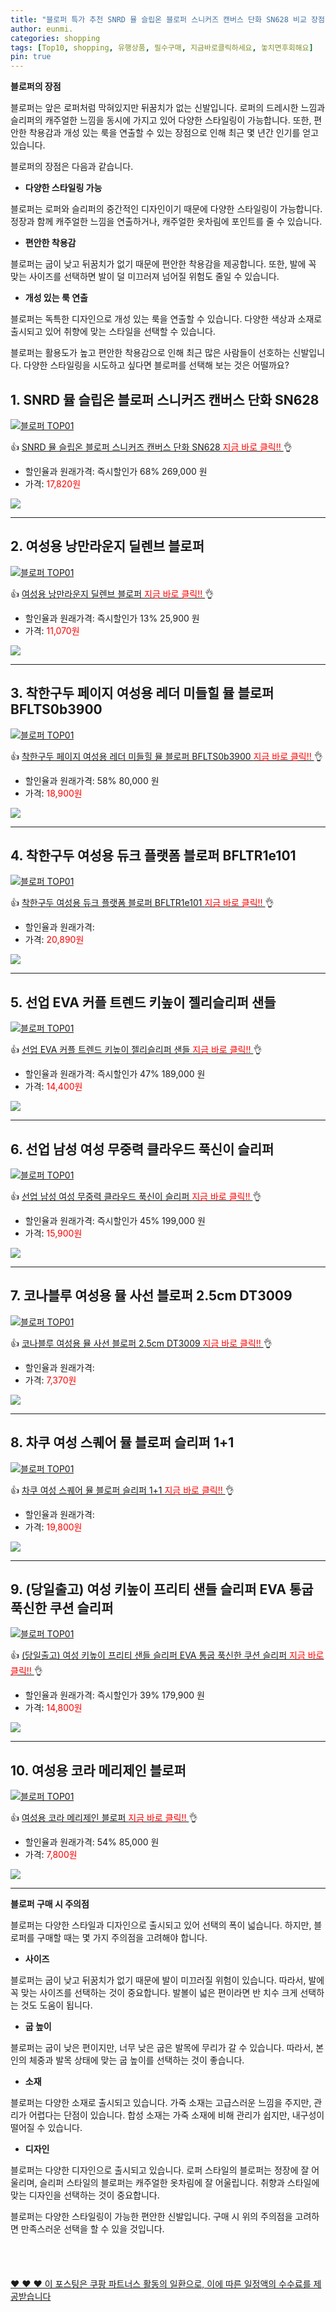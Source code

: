 ```yaml
---
title: "블로퍼 특가 추천 SNRD 뮬 슬립온 블로퍼 스니커즈 캔버스 단화 SN628 비교 장점"
author: eunmi.
categories: shopping
tags: [Top10, shopping, 유행상품, 필수구매, 지금바로클릭하세요, 놓치면후회해요]
pin: true
---
```

**블로퍼의 장점**

블로퍼는 앞은 로퍼처럼 막혀있지만 뒤꿈치가 없는 신발입니다. 로퍼의 드레시한 느낌과 슬리퍼의 캐주얼한 느낌을 동시에 가지고 있어 다양한 스타일링이 가능합니다. 또한, 편안한 착용감과 개성 있는 룩을 연출할 수 있는 장점으로 인해 최근 몇 년간 인기를 얻고 있습니다.

블로퍼의 장점은 다음과 같습니다.

* **다양한 스타일링 가능**

블로퍼는 로퍼와 슬리퍼의 중간적인 디자인이기 때문에 다양한 스타일링이 가능합니다. 정장과 함께 캐주얼한 느낌을 연출하거나, 캐주얼한 옷차림에 포인트를 줄 수 있습니다.

* **편안한 착용감**

블로퍼는 굽이 낮고 뒤꿈치가 없기 때문에 편안한 착용감을 제공합니다. 또한, 발에 꼭 맞는 사이즈를 선택하면 발이 덜 미끄러져 넘어질 위험도 줄일 수 있습니다.

* **개성 있는 룩 연출**

블로퍼는 독특한 디자인으로 개성 있는 룩을 연출할 수 있습니다. 다양한 색상과 소재로 출시되고 있어 취향에 맞는 스타일을 선택할 수 있습니다.

블로퍼는 활용도가 높고 편안한 착용감으로 인해 최근 많은 사람들이 선호하는 신발입니다. 다양한 스타일링을 시도하고 싶다면 블로퍼를 선택해 보는 것은 어떨까요?

   

## 1. SNRD 뮬 슬립온 블로퍼 스니커즈 캔버스 단화 SN628

[![블로퍼 TOP01](https://thumbnail6.coupangcdn.com/thumbnails/remote/230x230ex/image/retail/images/3573098258126522-368a13ae-b6d2-4432-9389-d87925cc09cf.jpg)](https://link.coupang.com/re/AFFSDP?lptag=AF3617701&subid=GithubCoopas&pageKey=7424802363&traceid=V0-153&itemId=19270511256&vendorItemId=86385721182)


👍 [SNRD 뮬 슬립온 블로퍼 스니커즈 캔버스 단화 SN628 <font color=red> 지금 바로 클릭!! </font> ](https://link.coupang.com/re/AFFSDP?lptag=AF3617701&subid=GithubCoopas&pageKey=7424802363&traceid=V0-153&itemId=19270511256&vendorItemId=86385721182) 👌 


- 할인율과 원래가격: 즉시할인가 68%  269,000   원
- 가격: <span style='color:red'>17,820원</span>

[![](/discount_price.png)](https://link.coupang.com/re/AFFSDP?lptag=AF3617701&subid=GithubCoopas&pageKey=7424802363&traceid=V0-153&itemId=19270511256&vendorItemId=86385721182)

---


   

## 2. 여성용 낭만라운지 딜렌브 블로퍼

[![블로퍼 TOP01](https://thumbnail8.coupangcdn.com/thumbnails/remote/230x230ex/image/retail/images/6071868724420940-a2d98607-0446-4d3f-966b-a8505f8bc156.crdownload)](https://link.coupang.com/re/AFFSDP?lptag=AF3617701&subid=GithubCoopas&pageKey=6339776743&traceid=V0-153&itemId=13295347847&vendorItemId=80552737467)


👍 [여성용 낭만라운지 딜렌브 블로퍼 <font color=red> 지금 바로 클릭!! </font> ](https://link.coupang.com/re/AFFSDP?lptag=AF3617701&subid=GithubCoopas&pageKey=6339776743&traceid=V0-153&itemId=13295347847&vendorItemId=80552737467) 👌 


- 할인율과 원래가격: 즉시할인가 13%  25,900   원
- 가격: <span style='color:red'>11,070원</span>

[![](/discount_price.png)](https://link.coupang.com/re/AFFSDP?lptag=AF3617701&subid=GithubCoopas&pageKey=6339776743&traceid=V0-153&itemId=13295347847&vendorItemId=80552737467)

---


   

## 3. 착한구두 페이지 여성용 레더 미들힐 뮬 블로퍼 BFLTS0b3900

[![블로퍼 TOP01](https://thumbnail7.coupangcdn.com/thumbnails/remote/230x230ex/image/retail/images/111058325653884-11868f75-7de1-4e50-96d0-22858f537f8b.jpg)](https://link.coupang.com/re/AFFSDP?lptag=AF3617701&subid=GithubCoopas&pageKey=276045982&traceid=V0-153&itemId=901880018&vendorItemId=5260611871)


👍 [착한구두 페이지 여성용 레더 미들힐 뮬 블로퍼 BFLTS0b3900 <font color=red> 지금 바로 클릭!! </font> ](https://link.coupang.com/re/AFFSDP?lptag=AF3617701&subid=GithubCoopas&pageKey=276045982&traceid=V0-153&itemId=901880018&vendorItemId=5260611871) 👌 


- 할인율과 원래가격: 58%  80,000   원
- 가격: <span style='color:red'>18,900원</span>

[![](/discount_price.png)](https://link.coupang.com/re/AFFSDP?lptag=AF3617701&subid=GithubCoopas&pageKey=276045982&traceid=V0-153&itemId=901880018&vendorItemId=5260611871)

---


   

## 4. 착한구두 여성용 듀크 플랫폼 블로퍼 BFLTR1e101

[![블로퍼 TOP01](https://thumbnail9.coupangcdn.com/thumbnails/remote/230x230ex/image/vendor_inventory/51f8/293d7ea012257b89ba6e4f4c46f52070eae666c5d31439992e28efb57d09.jpg)](https://link.coupang.com/re/AFFSDP?lptag=AF3617701&subid=GithubCoopas&pageKey=6480264348&traceid=V0-153&itemId=14182960446&vendorItemId=85058976971)


👍 [착한구두 여성용 듀크 플랫폼 블로퍼 BFLTR1e101 <font color=red> 지금 바로 클릭!! </font> ](https://link.coupang.com/re/AFFSDP?lptag=AF3617701&subid=GithubCoopas&pageKey=6480264348&traceid=V0-153&itemId=14182960446&vendorItemId=85058976971) 👌 


- 할인율과 원래가격: 
- 가격: <span style='color:red'>20,890원</span>

[![](/discount_price.png)](https://link.coupang.com/re/AFFSDP?lptag=AF3617701&subid=GithubCoopas&pageKey=6480264348&traceid=V0-153&itemId=14182960446&vendorItemId=85058976971)

---


   

## 5. 선업 EVA 커플 트렌드 키높이 젤리슬리퍼 샌들

[![블로퍼 TOP01](https://thumbnail7.coupangcdn.com/thumbnails/remote/230x230ex/image/vendor_inventory/ef12/add15e0a9e8d2c21e9d3abfd7d120de1d90e487aee976502abd85f934e6e.jpg)](https://link.coupang.com/re/AFFSDP?lptag=AF3617701&subid=GithubCoopas&pageKey=7123609912&traceid=V0-153&itemId=18130238332&vendorItemId=85281012380)


👍 [선업 EVA 커플 트렌드 키높이 젤리슬리퍼 샌들 <font color=red> 지금 바로 클릭!! </font> ](https://link.coupang.com/re/AFFSDP?lptag=AF3617701&subid=GithubCoopas&pageKey=7123609912&traceid=V0-153&itemId=18130238332&vendorItemId=85281012380) 👌 


- 할인율과 원래가격: 즉시할인가 47%  189,000   원
- 가격: <span style='color:red'>14,400원</span>

[![](/discount_price.png)](https://link.coupang.com/re/AFFSDP?lptag=AF3617701&subid=GithubCoopas&pageKey=7123609912&traceid=V0-153&itemId=18130238332&vendorItemId=85281012380)

---


   

## 6. 선업 남성 여성 무중력 클라우드 푹신이 슬리퍼

[![블로퍼 TOP01](https://thumbnail6.coupangcdn.com/thumbnails/remote/230x230ex/image/vendor_inventory/aff5/6688405d9ed0d3cd7ad5cc4dceb8030303459dff0b65cea5791fcc1e864b.jpg)](https://link.coupang.com/re/AFFSDP?lptag=AF3617701&subid=GithubCoopas&pageKey=7116469984&traceid=V0-153&itemId=17806226703&vendorItemId=84970245164)


👍 [선업 남성 여성 무중력 클라우드 푹신이 슬리퍼 <font color=red> 지금 바로 클릭!! </font> ](https://link.coupang.com/re/AFFSDP?lptag=AF3617701&subid=GithubCoopas&pageKey=7116469984&traceid=V0-153&itemId=17806226703&vendorItemId=84970245164) 👌 


- 할인율과 원래가격: 즉시할인가 45%  199,000   원
- 가격: <span style='color:red'>15,900원</span>

[![](/discount_price.png)](https://link.coupang.com/re/AFFSDP?lptag=AF3617701&subid=GithubCoopas&pageKey=7116469984&traceid=V0-153&itemId=17806226703&vendorItemId=84970245164)

---


   

## 7. 코나블루 여성용 뮬 사선 블로퍼 2.5cm DT3009

[![블로퍼 TOP01](https://thumbnail9.coupangcdn.com/thumbnails/remote/230x230ex/image/rs_quotation_api/kjzt9pvf/0e3c80ad34144dbf98f109fce9a1aa02.jpg)](https://link.coupang.com/re/AFFSDP?lptag=AF3617701&subid=GithubCoopas&pageKey=6059287263&traceid=V0-153&itemId=11134345589&vendorItemId=78412875891)


👍 [코나블루 여성용 뮬 사선 블로퍼 2.5cm DT3009 <font color=red> 지금 바로 클릭!! </font> ](https://link.coupang.com/re/AFFSDP?lptag=AF3617701&subid=GithubCoopas&pageKey=6059287263&traceid=V0-153&itemId=11134345589&vendorItemId=78412875891) 👌 


- 할인율과 원래가격: 
- 가격: <span style='color:red'>7,370원</span>

[![](/discount_price.png)](https://link.coupang.com/re/AFFSDP?lptag=AF3617701&subid=GithubCoopas&pageKey=6059287263&traceid=V0-153&itemId=11134345589&vendorItemId=78412875891)

---


   

## 8. 차쿠 여성 스퀘어 뮬 블로퍼 슬리퍼 1+1

[![블로퍼 TOP01](https://thumbnail7.coupangcdn.com/thumbnails/remote/230x230ex/image/vendor_inventory/af59/e36afdd41eefa91faee7a82c3aafed2854f288875e49e4ebe0e6dbb9802c.jpg)](https://link.coupang.com/re/AFFSDP?lptag=AF3617701&subid=GithubCoopas&pageKey=7450421232&traceid=V0-153&itemId=19394750160&vendorItemId=86801528843)


👍 [차쿠 여성 스퀘어 뮬 블로퍼 슬리퍼 1+1 <font color=red> 지금 바로 클릭!! </font> ](https://link.coupang.com/re/AFFSDP?lptag=AF3617701&subid=GithubCoopas&pageKey=7450421232&traceid=V0-153&itemId=19394750160&vendorItemId=86801528843) 👌 


- 할인율과 원래가격: 
- 가격: <span style='color:red'>19,800원</span>

[![](/discount_price.png)](https://link.coupang.com/re/AFFSDP?lptag=AF3617701&subid=GithubCoopas&pageKey=7450421232&traceid=V0-153&itemId=19394750160&vendorItemId=86801528843)

---


   

## 9. (당일출고) 여성 키높이 프리티 샌들 슬리퍼 EVA 통굽 푹신한 쿠션 슬리퍼

[![블로퍼 TOP01](https://thumbnail6.coupangcdn.com/thumbnails/remote/230x230ex/image/vendor_inventory/38bc/4e85323bacda844404457e0b1b4b3366deb9a3cb846edc746fa9f8a0c741.jpg)](https://link.coupang.com/re/AFFSDP?lptag=AF3617701&subid=GithubCoopas&pageKey=6484572651&traceid=V0-153&itemId=14209737490&vendorItemId=86261150897)


👍 [(당일출고) 여성 키높이 프리티 샌들 슬리퍼 EVA 통굽 푹신한 쿠션 슬리퍼 <font color=red> 지금 바로 클릭!! </font> ](https://link.coupang.com/re/AFFSDP?lptag=AF3617701&subid=GithubCoopas&pageKey=6484572651&traceid=V0-153&itemId=14209737490&vendorItemId=86261150897) 👌 


- 할인율과 원래가격: 즉시할인가 39%  179,900   원
- 가격: <span style='color:red'>14,800원</span>

[![](/discount_price.png)](https://link.coupang.com/re/AFFSDP?lptag=AF3617701&subid=GithubCoopas&pageKey=6484572651&traceid=V0-153&itemId=14209737490&vendorItemId=86261150897)

---


   

## 10. 여성용 코라 메리제인 블로퍼

[![블로퍼 TOP01](https://thumbnail7.coupangcdn.com/thumbnails/remote/230x230ex/image/retail/images/7894138543657432-b5dc7b21-52c3-4d11-a9e9-59e68178b010.jpg)](https://link.coupang.com/re/AFFSDP?lptag=AF3617701&subid=GithubCoopas&pageKey=6353272849&traceid=V0-153&itemId=13377183788&vendorItemId=80632090525)


👍 [여성용 코라 메리제인 블로퍼 <font color=red> 지금 바로 클릭!! </font> ](https://link.coupang.com/re/AFFSDP?lptag=AF3617701&subid=GithubCoopas&pageKey=6353272849&traceid=V0-153&itemId=13377183788&vendorItemId=80632090525) 👌 


- 할인율과 원래가격: 54%  85,000   원
- 가격: <span style='color:red'>7,800원</span>

[![](/discount_price.png)](https://link.coupang.com/re/AFFSDP?lptag=AF3617701&subid=GithubCoopas&pageKey=6353272849&traceid=V0-153&itemId=13377183788&vendorItemId=80632090525)

---
**블로퍼 구매 시 주의점**

블로퍼는 다양한 스타일과 디자인으로 출시되고 있어 선택의 폭이 넓습니다. 하지만, 블로퍼를 구매할 때는 몇 가지 주의점을 고려해야 합니다.

* **사이즈**

블로퍼는 굽이 낮고 뒤꿈치가 없기 때문에 발이 미끄러질 위험이 있습니다. 따라서, 발에 꼭 맞는 사이즈를 선택하는 것이 중요합니다. 발볼이 넓은 편이라면 반 치수 크게 선택하는 것도 도움이 됩니다.

* **굽 높이**

블로퍼는 굽이 낮은 편이지만, 너무 낮은 굽은 발목에 무리가 갈 수 있습니다. 따라서, 본인의 체중과 발목 상태에 맞는 굽 높이를 선택하는 것이 좋습니다.

* **소재**

블로퍼는 다양한 소재로 출시되고 있습니다. 가죽 소재는 고급스러운 느낌을 주지만, 관리가 어렵다는 단점이 있습니다. 합성 소재는 가죽 소재에 비해 관리가 쉽지만, 내구성이 떨어질 수 있습니다.

* **디자인**

블로퍼는 다양한 디자인으로 출시되고 있습니다. 로퍼 스타일의 블로퍼는 정장에 잘 어울리며, 슬리퍼 스타일의 블로퍼는 캐주얼한 옷차림에 잘 어울립니다. 취향과 스타일에 맞는 디자인을 선택하는 것이 중요합니다.

블로퍼는 다양한 스타일링이 가능한 편안한 신발입니다. 구매 시 위의 주의점을 고려하면 만족스러운 선택을 할 수 있을 것입니다.<br><br><br><br><br> [ ❤ ❤ ❤ 이 포스팅은 쿠팡 파트너스 활동의 일환으로, 이에 따른 일정액의 수수료를 제공받습니다](https://link.coupang.com/a/bcEFyh)